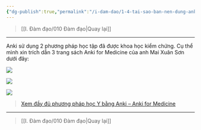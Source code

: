 ```yaml
---
{"dg-publish":true,"permalink":"/i-dam-dao/1-4-tai-sao-ban-nen-dung-anki/","title":"Tại sao bạn nên dùng Anki?","noteIcon":""}
---
```


> [[I. Đàm đạo/010 Đàm đạo\|Quay lại]]

___

Anki sử dụng 2 phương pháp học tập đã được khoa học kiểm chứng. Cụ thể mình xin trích dẫn 3 trang sách Anki for Medicine của anh Mai Xuân Sơn dưới đây:

![](https://i.imgur.com/qYV9oa0.png)

![](https://i.imgur.com/2EQg4rA.png)

![](https://i.imgur.com/O52MQb2.png)

> [Xem đầy đủ phương pháp học Y bằng Anki – Anki for Medicine](https://ankivn.com/huong-dan/phuong-phap-hoc-y-bang-anki/)
___
> [[I. Đàm đạo/010 Đàm đạo\|Quay lại]]
